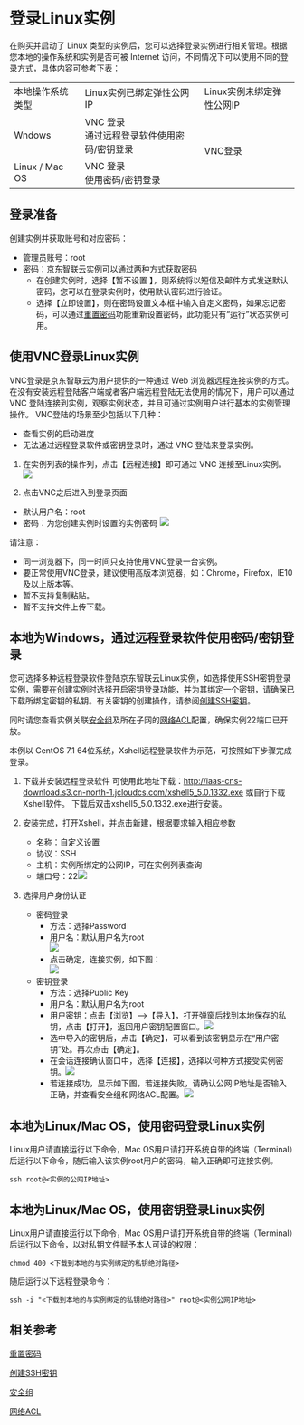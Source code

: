 # 登录Linux实例
在购买并启动了 Linux 类型的实例后，您可以选择登录实例进行相关管理。根据您本地的操作系统和实例是否可被 Internet 访问，不同情况下可以使用不同的登录方式，具体内容可参考下表：
<table>
   <tr>
      <td> 本地操作系统类型 </td>
      <td> Linux实例已绑定弹性公网IP  </td>
      <td> Linux实例未绑定弹性公网IP </td>
   </tr>
   <tr>
      <td> Wndows </td>
      <td> VNC 登录<br>通过远程登录软件使用密码/密钥登录  </td>
      <td rowspan="2"> VNC登录 </td>
   </tr>
   <tr>     
      <td> Linux / Mac OS</td>
      <td>VNC 登录<br>使用密码/密钥登录   </td>
   </tr>
</table>

## 登录准备
创建实例并获取账号和对应密码：

* 管理员账号：root
* 密码：京东智联云实例可以通过两种方式获取密码
  *  在创建实例时，选择【暂不设置 】，则系统将以短信及邮件方式发送默认密码，您可以在登录实例时，使用默认密码进行验证。
  *  选择【立即设置】，则在密码设置文本框中输入自定义密码，如果忘记密码，可以通过[重置密码](../Operation-Guide/Instance/Reset-Password.md)功能重新设置密码，此功能只有“运行”状态实例可用。

## 使用VNC登录Linux实例
VNC登录是京东智联云为用户提供的一种通过 Web 浏览器远程连接实例的方式。在没有安装远程登陆客户端或者客户端远程登陆无法使用的情况下，用户可以通过 VNC 登陆连接到实例，观察实例状态，并且可通过实例用户进行基本的实例管理操作。
VNC登陆的场景至少包括以下几种：

* 查看实例的启动进度
* 无法通过远程登录软件或密钥登录时，通过 VNC 登陆来登录实例。

1. 在实例列表的操作列，点击【远程连接】即可通过 VNC 连接至Linux实例。
![](../../../../image/vm/Getting-Start-Linux-Connect-console.png)

2. 点击VNC之后进入到登录页面
* 默认用户名：root        
* 密码：为您创建实例时设置的实例密码 
![](../../../../image/vm/Getting-Start-Linux-Connect-vnc.png)

请注意：

* 同一浏览器下，同一时间只支持使用VNC登录一台实例。
* 要正常使用VNC登录，建议使用高版本浏览器，如：Chrome，Firefox，IE10及以上版本等。
* 暂不支持复制粘贴。
* 暂不支持文件上传下载。

## 本地为Windows，通过远程登录软件使用密码/密钥登录
您可选择多种远程登录软件登陆京东智联云Linux实例，如选择使用SSH密钥登录实例，需要在创建实例时选择开启密钥登录功能，并为其绑定一个密钥，请确保已下载所绑定密钥的私钥。有关密钥的创建操作，请参阅[创建SSH密钥](../Operation-Guide/Key-Pair/Create-Keypair.md)。

同时请您查看实例关联[安全组](http://docs.jdcloud.com/cn/virtual-private-cloud/security-group-features)及所在子网的[网络ACL](http://docs.jdcloud.com/cn/virtual-private-cloud/network-acl-features)配置，确保实例22端口已开放。

本例以 CentOS 7.1 64位系统，Xshell远程登录软件为示范，可按照如下步骤完成登录。

1. 下载并安装远程登录软件
    可使用此地址下载：http://iaas-cns-download.s3.cn-north-1.jcloudcs.com/xshell5_5.0.1332.exe 或自行下载Xshell软件。
    下载后双击xshell5_5.0.1332.exe进行安装。

2. 安装完成，打开Xshell，并点击新建，根据要求输入相应参数

	* 名称：自定义设置
	* 协议：SSH
	* 主机：实例所绑定的公网IP，可在实例列表查询
	* 端口号：22![](../../../../image/vm/Getting-Start-Linux-Connect-linux-xshell.png)

3. 选择用户身份认证
	* 密码登录
		* 方法：选择Password
		* 用户名：默认用户名为root<br>![](../../../../image/vm/Getting-Start-Linux-Connect-linux-xshell1.png)
		* 点击确定，连接实例，如下图：<br>
![](../../../../image/vm/Getting-Start-Linux-Connect-linux-xshell2.png)
	* 密钥登录
		*  方法：选择Public Key
		*  用户名：默认用户名为root
		*  用户密钥：点击【浏览】-->【导入】，打开弹窗后找到本地保存的私钥，点击【打开】，返回用户密钥配置窗口。![](../../../../image/vm/Getting-Start-Linux-Connect-linux-xshell3.png)
		* 选中导入的密钥后，点击【确定】，可以看到该密钥显示在“用户密钥”处。再次点击【确定】。
		* 在会话连接确认窗口中，选择【连接】，选择以何种方式接受实例密钥。![](../../../../image/vm/Getting-Start-Linux-Connect-linux-xshell4.png)
		* 若连接成功，显示如下图，若连接失败，请确认公网IP地址是否输入正确，并查看安全组和网络ACL配置。![](../../../../image/vm/Getting-Start-Linux-Connect-linux-xshell5.png)

## 本地为Linux/Mac OS，使用密码登录Linux实例
Linux用户请直接运行以下命令，Mac OS用户请打开系统自带的终端（Terminal）后运行以下命令，随后输入该实例root用户的密码，输入正确即可连接实例。

```
ssh root@<实例的公网IP地址>
```

## 本地为Linux/Mac OS，使用密钥登录Linux实例
Linux用户请直接运行以下命令，Mac OS用户请打开系统自带的终端（Terminal）后运行以下命令，以对私钥文件赋予本人可读的权限：

```
chmod 400 <下载到本地的与实例绑定的私钥绝对路径>
```

随后运行以下远程登录命令：

```
ssh -i "<下载到本地的与实例绑定的私钥绝对路径>" root@<实例公网IP地址>
```

## 相关参考

[重置密码](../Operation-Guide/Instance/Reset-Password.md)

[创建SSH密钥](../Operation-Guide/Key-Pair/Create-Keypair.md)

[安全组](http://docs.jdcloud.com/cn/virtual-private-cloud/security-group-features)

[网络ACL](http://docs.jdcloud.com/cn/virtual-private-cloud/network-acl-features)


  [1]: ./images/Getting-Start-Linux-Connect-console.png "Getting-Start-Linux-Connect-console.png"
  [2]: ./images/Getting-Start-Linux-Connect-vnc.png "Getting-Start-Linux-Connect-vnc.png"
  [3]: ./images/Getting-Start-Linux-Connect-linux-xshell.png "Getting-Start-Linux-Connect-linux-xshell.png"
  [4]: ./images/Getting-Start-Linux-Connect-linux-xshell1.png "Getting-Start-Linux-Connect-linux-xshell1.png"
  [5]: ./images/Getting-Start-Linux-Connect-linux-xshell2.png "Getting-Start-Linux-Connect-linux-xshell2.png"
  [6]: ./images/Getting-Start-Linux-Connect-linux-xshell3.png "Getting-Start-Linux-Connect-linux-xshell3.png"
  [7]: ./images/Getting-Start-Linux-Connect-linux-xshell4.png "Getting-Start-Linux-Connect-linux-xshell4.png"
  [8]: ./images/Getting-Start-Linux-Connect-linux-xshell5.png "Getting-Start-Linux-Connect-linux-xshell5.png"
